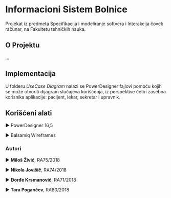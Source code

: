 # Informacioni Sistem Bolnice 

Projekat iz predmeta Specifikacija i modeliranje softvera i Interakcija čovek računar, na Fakultetu tehničkih nauka.

## O Projektu

...

## Implementacija

U folderu *UseCase Diagram* nalazi se PowerDesigner fajlovi pomoću kojih se može otvoriti dijagram slučajeva korišćenja, iz perspektive četiri zasebna korisnika aplikacije: pacijent, lekar, sekretar i upravnik. 

## Korišćeni alati

► PowerDesigner 16,5

► Balsamiq Wireframes


### Autori
► **Miloš Živić**, RA75/2018

► **Nikola Jovišič**, RA74/2018

► **Đorđe Krsmanović**, RA71/2018

► **Tara Pogančev**, RA80/2018
#

